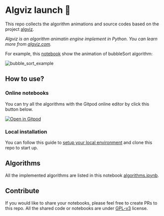 # Algviz launch 🚀

This repo collects the algorithm animations and source codes based on the project [algviz](https://github.com/zjl9959/algviz).

*Algviz is an algorithm animatin engine implement in Python. You can learn more from [algviz.com](https://algviz.com/).*

For example, this [notebook](notebooks/classic/BubbleSort.ipynb) show the animation of bubbleSort algorithm:

![bubble_sort_example](https://cdn.jsdelivr.net/gh/zjl9959/algviz-launch@master/svgs/BubbleSort.svg)

## How to use?

### Online notebooks

You can try all the algorithms with the Gitpod online editor by click this button below.

[![Open in Gitpod](https://gitpod.io/button/open-in-gitpod.svg)](https://gitpod.io/#https://github.com/zjl9959/algviz-launch)

### Local installation

You can follow this guide to [setup your local environment](https://algviz.com/en/installation.html) and clone this repo to start up.

## Algorithms

All the implemented algorithms are listed in this notebook [algorithms.ipynb](notebooks/algrithms.ipynb).

## Contribute

If you would like to share your notebooks, please feel free to create PRs to this repo. All the shared code or notebooks are under [GPL-v3](LICENSE) license.

